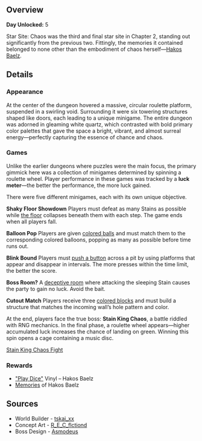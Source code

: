 <!-- title: Star Site: Chaos -->
<!-- quote: Just ask me anything and I'll make it happen! -->
<!-- chapters: 1 -->
<!-- images: (Star Site: Chaos Overview #1), (Star Site: Chaos Overview #2), (Star Site: Chaos Concept Art), (Star Sites: Chaos Icon), (Dungeon Boss: Stain King Chaos) -->
<!-- model: false -->

## Overview

**Day Unlocked:** 5

Star Site: Chaos was the third and final star site in Chapter 2, standing out significantly from the previous two. Fittingly, the memories it contained belonged to none other than the embodiment of chaos herself—[Hakos Baelz](#entry:bae-entry).

## Details

### Appearance

At the center of the dungeon hovered a massive, circular roulette platform, suspended in a swirling void. Surrounding it were six towering structures shaped like doors, each leading to a unique minigame. The entire dungeon was adorned in gleaming white quartz, which contrasted with bold primary color palettes that gave the space a bright, vibrant, and almost surreal energy—perfectly capturing the essence of chance and chaos.

### Games

Unlike the earlier dungeons where puzzles were the main focus, the primary gimmick here was a collection of minigames determined by spinning a roulette wheel. Player performance in these games was tracked by a **luck meter**—the better the performance, the more luck gained.

There were five different minigames, each with its own unique objective.

**Shaky Floor Showdown**
Players must defeat as many Stains as possible while [the floor](https://www.youtube.com/live/L7rBGepFrXA?si=ehUP_KK9qRn2DrzW&t=4127) collapses beneath them with each step. The game ends when all players fall.

**Balloon Pop**
Players are given [colored balls](https://www.youtube.com/live/L7rBGepFrXA?si=ZN4CDNF33MknO8Qa&t=8297) and must match them to the corresponding colored balloons, popping as many as possible before time runs out.

**Blink Bound**
Players must [push a button](https://www.youtube.com/live/L7rBGepFrXA?si=byW4Jzn2G2E6zxj2&t=8083) across a pit by using platforms that appear and disappear in intervals. The more presses within the time limit, the better the score.

**Boss Room?**
A [deceptive room](https://www.youtube.com/live/L7rBGepFrXA?si=8feoLm3SloHkkDFp&t=4581) where attacking the sleeping Stain causes the party to gain no luck. Avoid the bait.

**Cutout Match**
Players receive three [colored blocks](https://www.youtube.com/live/L7rBGepFrXA?si=E8tnJXeN4Tp4hmHt&t=4740) and must build a structure that matches the incoming wall’s hole pattern and color.

At the end, players face the true boss: **Stain King Chaos**, a battle riddled with RNG mechanics. In the final phase, a roulette wheel appears—higher accumulated luck increases the chance of landing on green. Winning this spin opens a cage containing a music disc.

[Stain King Chaos Fight](#embed:https://www.youtube.com/live/L7rBGepFrXA?si=wWfwJ_k0ugG8B9oW&t=4954)

### Rewards

- ["Play Dice"](https://www.youtube.com/watch?v=na6bysYNuS0&pp=ygUJcGxheSBkaWNl) Vinyl – Hakos Baelz
- [Memories](https://www.youtube.com/watch?v=aSFZwinYaaU) of Hakos Baelz

## Sources

- World Builder - [tskai_xx](https://x.com/tskai_xx/status/1921298173123076248)
- Concept Art - [R_E_C_flctiond](https://x.com/R_E_C_flctiond/status/1922200389815882127/photo/1)
- Boss Design - [Asmodeus](#out:https://www.youtube.com/watch?v=jEPAk0PdIjc&feature=youtu.be)
